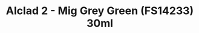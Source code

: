 ---
layout: product
title: "Alclad 2 - Mig Grey Green (FS14233) 30ml"
price: "TBA" 
desc: "Metalizer boja"
img_path: "/assets/img/ALCE629.webp"
brand: "N/A"
available: false
special_offer: false
new: false
soon: false
cat: "040000"
subcat: "040300"
subsubcat: "0N/A"
sifra: "ALCE629"
popular: false
spec: false
---